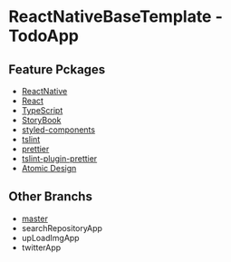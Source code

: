 # ReactNativeBaseTemplate - TodoApp

## Feature Pckages

* [ReactNative](https://github.com/facebook/react-native)
* [React](https://github.com/facebook/react/)
* [TypeScript](https://github.com/Microsoft/TypeScript)
* [StoryBook](https://github.com/storybooks/storybook)
* [styled-components](https://github.com/storybooks/storybook)
* [tslint](https://github.com/palantir/tslint)
* [prettier](https://github.com/prettier/prettier)
* [tslint-plugin-prettier](https://github.com/ikatyang/tslint-plugin-prettier)
* [Atomic Design](http://atomicdesign.bradfrost.com/)


## Other Branchs

* [master](https://github.com/clomaru/react-native-base-templates/tree/master)
* searchRepositoryApp
* upLoadImgApp
* twitterApp

